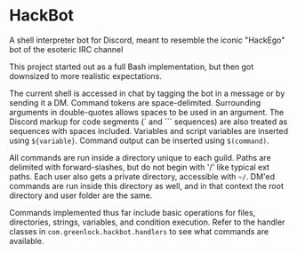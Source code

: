 # HackBot
A shell interpreter bot for Discord, meant to resemble the iconic "HackEgo" bot of the esoteric IRC channel

This project started out as a full Bash implementation, but then got downsized to more realistic expectations.

The current shell is accessed in chat by tagging the bot in a message or by sending it a DM. Command tokens are space-delimited. Surrounding arguments in double-quotes allows spaces to be used in an argument. The Discord markup for code segments (\` and \`\`\` sequences) are also treated as sequences with spaces included. Variables and script variables are inserted using `${variable}`. Command output can be inserted using `$(command)`.

All commands are run inside a directory unique to each guild. Paths are delimited with forward-slashes, but do not begin with '/' like typical ext paths. Each user also gets a private directory, accessible with `~/`. DM'ed commands are run inside this directory as well, and in that context the root directory and user folder are the same.

Commands implemented thus far include basic operations for files, directories, strings, variables, and condition execution. Refer to the handler classes in `com.greenlock.hackbot.handlers` to see what commands are available.
